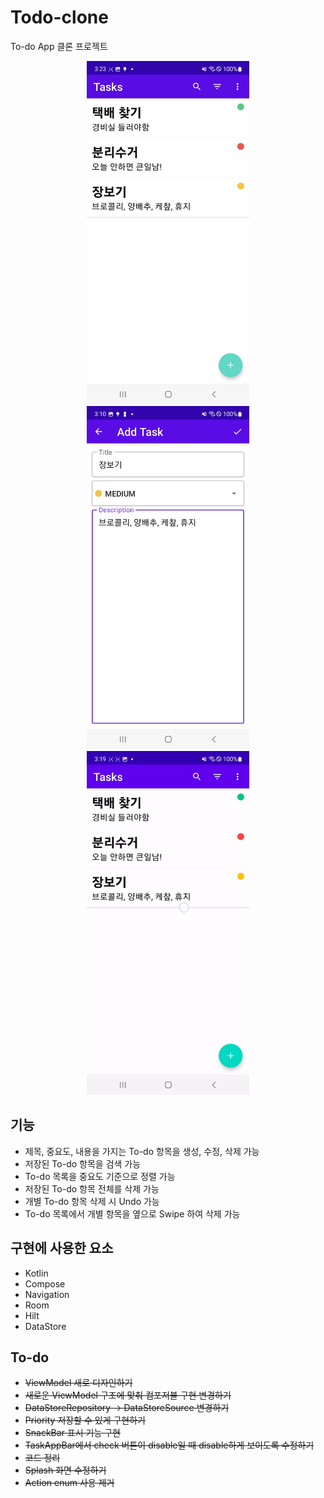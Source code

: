 # Todo-clone
To-do App 클론 프로젝트

<p align="center">
    <img src="./img/Todo-clone_list.jpg" width="260">
    <img src="./img/Todo-clone_add.jpg" width="260">
    <img src="./img/Todo-clone_recording.gif" width="260">
</p>

## 기능
* 제목, 중요도, 내용을 가지는 To-do 항목을 생성, 수정, 삭제 가능
* 저장된 To-do 항목을 검색 가능
* To-do 목록을 중요도 기준으로 정렬 가능
* 저장된 To-do 항목 전체를 삭제 가능
* 개별 To-do 항목 삭제 시 Undo 가능 
* To-do 목록에서 개별 항목을 옆으로 Swipe 하여 삭제 가능

## 구현에 사용한 요소
* Kotlin
* Compose
* Navigation
* Room
* Hilt
* DataStore

## To-do
* ~~ViewModel 새로 디자인하기~~
* ~~새로운 ViewModel 구조에 맞춰 컴포저블 구현 변경하기~~ 
* ~~DataStoreRepository -> DataStoreSource 변경하기~~
* ~~Priority 저장할 수 있게 구현하기~~ 
* ~~SnackBar 표시 기능 구현~~
* ~~TaskAppBar에서 check 버튼이 disable일 때 disable하게 보이도록 수정하기~~
* ~~코드 정리~~
* ~~Splash 화면 수정하기~~
* ~~Action enum 사용 제거~~
